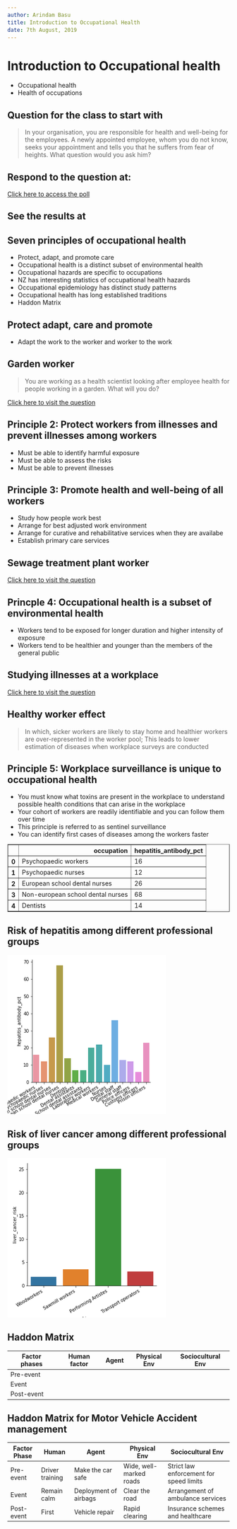 ```yaml
---
author: Arindam Basu
title: Introduction to Occupational Health
date: 7th August, 2019
---
```


# Introduction to Occupational health

- Occupational health 
- Health of occupations

## Question for the class to start with

> In your organisation, you are responsible for health and well-being for the employees. A newly appointed employee, whom you do not know, seeks your appointment and tells you that he suffers from fear of heights. What question would you ask him?

## Respond to the question at:

[Click here to access the poll](https://www.wooclap.com/OCCENV)

[](https://app.wooclap.com/OCCENV)

## See the results at

[](https://app.wooclap.com/events/OCCENV/0)

## Seven principles of occupational health

- Protect, adapt, and promote care
- Occupational health is a distinct subset of environmental health
- Occupational hazards are specific to occupations
- NZ has interesting statistics of occupational health hazards
- Occupational epidemiology has distinct study patterns
- Occupational health has long established traditions
- Haddon Matrix

## Protect adapt, care and promote
- Adapt the work to the worker and worker to the work

## Garden worker
> You are working as a health scientist looking after employee health for people working in a garden. What will you do?

[Click here to visit the question](https://www.wooclap.com/OCCENV)

## Principle 2: Protect workers from illnesses and prevent illnesses among workers
- Must be able to identify harmful exposure
- Must be able to assess the risks
- Must be able to prevent illnesses

## Principle 3: Promote health and well-being of all workers
- Study how people work best
- Arrange for best adjusted work environment
- Arrange for curative and rehabilitative services when they are availabe
- Establish primary care services

## Sewage treatment plant worker

[Click here to visit the question](https://www.wooclap.com/OCCENV)

## Princple 4: Occupational health is a subset of environmental health
- Workers tend to be exposed for longer duration and higher intensity of exposure
- Workers tend to be healthier and younger than the members of the general public

## Studying illnesses at a workplace

[Click here to visit the question](https://www.wooclap.com/OCCENV)

## Healthy worker effect

> In which, sicker workers are likely to stay home and healthier workers are over-represented in the worker pool; This leads to lower estimation of diseases when workplace surveys are conducted

## Principle 5: Workplace surveillance is unique to occupational health

- You must know what toxins are present in the workplace to understand possible health conditions that can arise in the workplace
- Your cohort of workers are readily identifiable and you can follow them over time
- This principle is referred to as sentinel surveillance
- You can identify first cases of diseases among the workers faster

<div>
<style scoped>
    .dataframe tbody tr th:only-of-type {
        vertical-align: middle;
    }

    .dataframe tbody tr th {
        vertical-align: top;
    }

    .dataframe thead th {
        text-align: right;
    }
</style>
<table border="1" class="dataframe">
  <thead>
    <tr style="text-align: right;">
      <th></th>
      <th>occupation</th>
      <th>hepatitis_antibody_pct</th>
    </tr>
  </thead>
  <tbody>
    <tr>
      <th>0</th>
      <td>Psychopaedic workers</td>
      <td>16</td>
    </tr>
    <tr>
      <th>1</th>
      <td>Psychopaedic nurses</td>
      <td>12</td>
    </tr>
    <tr>
      <th>2</th>
      <td>European school dental nurses</td>
      <td>26</td>
    </tr>
    <tr>
      <th>3</th>
      <td>Non-european school dental nurses</td>
      <td>68</td>
    </tr>
    <tr>
      <th>4</th>
      <td>Dentists</td>
      <td>14</td>
    </tr>
  </tbody>
</table>
</div>



## Risk of hepatitis among different professional groups

![](occ.png)

## Risk of liver cancer among different professional groups
![](liver_ca.png)

## Haddon Matrix

| Factor phases | Human factor | Agent | Physical Env | Sociocultural Env |
|---------------|--------------|-------|--------------|-------------------|
| Pre-event     |              |       |              |                   |
| Event         |              |       |              |                   |
| Post-event    |              |       |              |                   |

## Haddon Matrix for Motor Vehicle Accident management

| Factor Phase | Human   | Agent | Physical Env  | Sociocultural Env |
|--------------|---------|-------|---------------|-------------------|
| Pre-event    | Driver training | Make the car safe | Wide, well-marked roads | Strict law enforcement for speed limits |
| Event        | Remain calm | Deployment of airbags | Clear the road | Arrangement of ambulance services |
| Post-event   | First  | Vehicle repair | Rapid clearing | Insurance schemes and healthcare |


